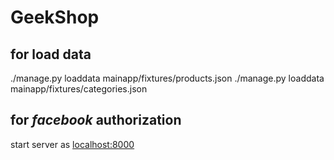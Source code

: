 # GeekShop

## for load data

./manage.py loaddata mainapp/fixtures/products.json
./manage.py loaddata mainapp/fixtures/categories.json

## for ***facebook*** authorization
start server as <localhost:8000>
